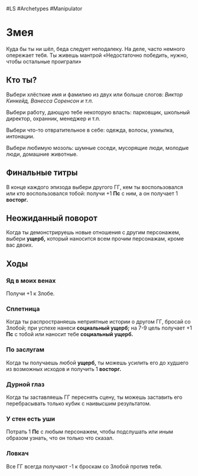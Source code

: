 #LS  #Archetypes #Manipulator 
# Змея
Куда бы ты ни шёл, беда следует неподалеку. На деле, часто немного опережает тебя. Ты живешь мантрой «Недостаточно победить, нужно, чтобы остальные проиграли»
## Кто ты?
Выбери хлёсткие имя и фамилию из двух или больше слогов:
*Виктор Кинкейд, Ванесса Соренсон и т.п.*

Выбери работу, дающую тебе некоторую власть: парковщик, школьный директор, охранник, менеджер и т.п.

Выбери что-то отвратительное в себе: одежда, волосы, ухмылка, интонации.

Выбери любимую мозоль: шумные соседи, мусорящие люди, молодые люди, домашние животные.

## Финальные титры
В конце каждого эпизода выбери другого ГГ, кем ты воспользовался или кто воспользовался тобой: получи +1 **Пс** с ним, а он получает 1 **восторг.**

## Неожиданный поворот
Когда ты демонстрируешь новые отношения  с другим персонажем, выбери **ущерб,** который наносится всем прочим персонажам, кроме вас двоих.

## Ходы
### Яд в моих венах
Получи +1 к Злобе.

### Сплетница
Когда ты распространяешь неприятные истории о другом ГГ, бросай со Злобой; при успехе нанеси **социальный ущерб;** на 7-9 цель получает +1 **Пс** с тобой или наносит тебе **социальный ущерб.**

### По заслугам
Когда ты получаешь любой **ущерб,**   ты можешь усилить его до худшего из возможных исходов и получить 1 **восторг.**

### Дурной глаз
Когда ты заставляешь ГГ переснять сцену, ты можешь заставить его перебрасывать только кубик с наивысшим результатом.

### У стен есть уши
Потрать 1 **Пс** с любым персонажем, чтобы подслушать или иным образом узнать, что он только что сказал.

### Ловкач
Все ГГ всегда получают -1 к броскам   со Злобой против тебя.